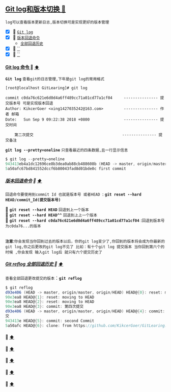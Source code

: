 <a id="top" href="#top">Git log和版本切换  :maple_leaf:</a> 
----
`log可以查看版本更新日志,版本切换可是实现更好的版本管理`

- [x] :maple_leaf: <a href="#GITLOG">`Git log`</a>
- [x] :maple_leaf: <a href="#GitResethardhead">`版本回退命令`</a>
    - <a href="#GotRElog">`全部回退历史`</a>
- [x] :maple_leaf: <a href="#">``</a>
- [x] :maple_leaf: <a href="#">``</a>

####  <a id="GITLOG" href="#GITLOG">Git log 命令 </a>  :star2: <a href="#top"> :arrow_up: </a>
**`Git log`** `查看git的日志管理,下年是git log的常用格式` <br>

```shell
[root@localhost GitLearing]# git log

commit c0da76c621e6d0d4a6ff489cc71a01cd77a1cf04     --------------- 提交版本号 可是实现版本回退
Author: KikcerGoer <xing1427035242@163.com>         --------------- 作者 邮箱
Date:   Sun Sep 9 09:22:38 2018 +0800               --------------- 提交时间
                                   
    第二次提交                                       --------------- 提交备注 

```
**`git log --pretty=oneline`** `只查看最近的四条数据,且一行显示信息` <br>
```C#
$ git log --pretty=oneline
943413eb4a1dc12696ce8b3dea0ab88cb488608b (HEAD -> master, origin/master, origin/HEAD) second Commit
5a50afc67bd841552dccf6b80043fad8d01bde0c first commit
```
#####  <a id="GitResethardhead" href="#GitResethardhead">版本回退命令</a>  :star2: <a href="#top"> :arrow_up:</a>
`回退命令要使用到commit Id 也就是版本号 或者HEAD `: **`git reset --hard HEAD/commit_Id(提交版本号)`** <br/>

:whale2: **`git reset --hard HEAD`** `回退到上一个版本`<br/>
:whale2: **`git reset --hard HEAD^^`** `回退到上上一个版本`<br/>
:whale2: **`git reset --hard c0da76c621e6d0d4a6ff489cc71a01cd77a1cf04`** :`回退到版本号为c0da76...的版本`<br/><br/>

**`注意`**:`你会发现当你回到过去的版本以后，你的git log变少了,你回到的版本将会成为你最新的git log,你之后更改的git log不见了
比如：有十个git log 提交版本 当你回到第六个的时候 ,你会发现 输入git log后 就只有六个提交历史了`
#####  <a id="GotRElog" href="#GotRElog">Git reflog 全部回退历史 </a>  :star2: <a href="#top"> :arrow_up: </a>
`查看全部回退更改提交的版本`：**`git reflog`**

```C#
$ git reflog
d93e406 (HEAD -> master, origin/master, origin/HEAD) HEAD@{0}: reset: moving to HEAD^
90e3ea8 HEAD@{1}: reset: moving to HEAD
90e3ea8 HEAD@{2}: reset: moving to HEAD
90e3ea8 HEAD@{3}: commit: 第四次提交
d93e406 (HEAD -> master, origin/master, origin/HEAD) HEAD@{4}: commit: 第三次提
交
943413e HEAD@{5}: commit: second Commit
5a50afc HEAD@{6}: clone: from https://github.com/KikcerGoer/GitLearing.git
```

####  <a id="" href="#"></a>  :star2: <a href="#top"> :arrow_up: </a>
####  <a id="" href="#"></a>  :star2: <a href="#top"> :arrow_up: </a>
####  <a id="" href="#"></a>  :star2: <a href="#top"> :arrow_up: </a>
####  <a id="" href="#"></a>  :star2: <a href="#top"> :arrow_up: </a>
####  <a id="" href="#"></a>  :star2: <a href="#top"> :arrow_up: </a>






